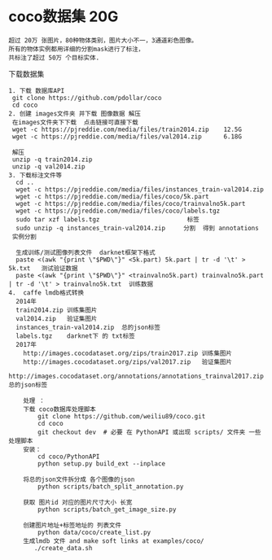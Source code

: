 # coco数据集 20G

    超过 20万 张图片，80种物体类别，图片大小不一，3通道彩色图像。
    所有的物体实例都用详细的分割mask进行了标注，
    共标注了超过 50万 个目标实体.
    
下载数据集   

    1. 下载 数据库API
     git clone https://github.com/pdollar/coco
     cd coco
    2. 创建 images文件夹 并下载 图像数据 解压
     在images文件夹下下载  点击链接可直接下载
     wget -c https://pjreddie.com/media/files/train2014.zip    12.5G
     wget -c https://pjreddie.com/media/files/val2014.zip      6.18G

     解压
     unzip -q train2014.zip
     unzip -q val2014.zip
    3. 下载标注文件等
      cd ..
      wget -c https://pjreddie.com/media/files/instances_train-val2014.zip
      wget -c https://pjreddie.com/media/files/coco/5k.part
      wget -c https://pjreddie.com/media/files/coco/trainvalno5k.part
      wget -c https://pjreddie.com/media/files/coco/labels.tgz
      sudo tar xzf labels.tgz                        标签
      sudo unzip -q instances_train-val2014.zip     分割  得到 annotations  实例分割

      生成训练/测试图像列表文件  darknet框架下格式
      paste <(awk "{print \"$PWD\"}" <5k.part) 5k.part | tr -d '\t' > 5k.txt   测试验证数据
      paste <(awk "{print \"$PWD\"}" <trainvalno5k.part) trainvalno5k.part | tr -d '\t' > trainvalno5k.txt  训练数据
    4.  caffe lmdb格式转换
      2014年
      train2014.zip 训练集图片
      val2014.zip   验证集图片
      instances_train-val2014.zip  总的json标签
      labels.tgz    darknet下 的 txt标签
      2017年 
        http://images.cocodataset.org/zips/train2017.zip 训练集图片
        http://images.cocodataset.org/zips/val2017.zip   验证集图片
        http://images.cocodataset.org/annotations/annotations_trainval2017.zip 总的json标签

        处理 ：
        下载 coco数据库处理脚本 
            git clone https://github.com/weiliu89/coco.git
            cd coco
            git checkout dev  # 必要 在 PythonAPI 或出现 scripts/ 文件夹 一些处理脚本
        安装：
            cd coco/PythonAPI
            python setup.py build_ext --inplace
            
        将总的json文件拆分成 各个图像的json
            python scripts/batch_split_annotation.py 
            
        获取 图片id 对应的图片尺寸大小 长宽
            python scripts/batch_get_image_size.py
            
        创建图片地址+标签地址的 列表文件    
            python data/coco/create_list.py
        生成lmdb 文件 and make soft links at examples/coco/
           ./create_data.sh
            
            
